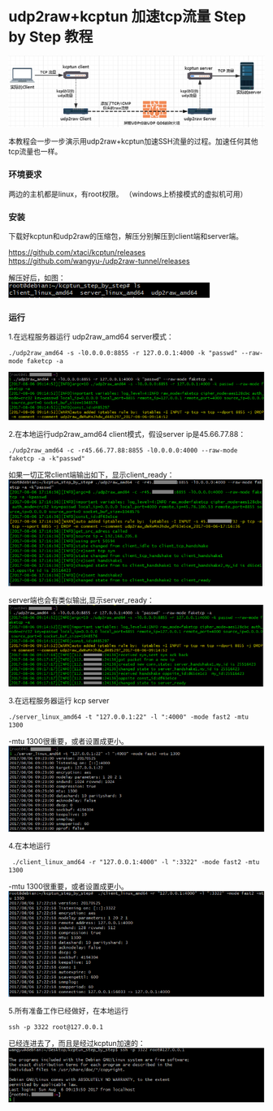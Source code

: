 # udp2raw+kcptun 加速tcp流量 Step by Step 教程
![image](kcptun_step_by_step/Capture00.PNG)

本教程会一步一步演示用udp2raw+kcptun加速SSH流量的过程。加速任何其他tcp流量也一样。

### 环境要求
两边的主机都是linux，有root权限。 （windows上桥接模式的虚拟机可用）


### 安装
下载好kcptun和udp2raw的压缩包，解压分别解压到client端和server端。

https://github.com/xtaci/kcptun/releases
https://github.com/wangyu-/udp2raw-tunnel/releases

解压好后，如图：
![image](kcptun_step_by_step/Capture0.PNG)

### 运行
1.在远程服务器运行 udp2raw_amd64 server模式：
```
./udp2raw_amd64 -s -l0.0.0.0:8855 -r 127.0.0.1:4000 -k "passwd" --raw-mode faketcp -a
```
![image](kcptun_step_by_step/Capture.PNG)

2.在本地运行udp2raw_amd64 client模式，假设server ip是45.66.77.88：
```
./udp2raw_amd64 -c -r45.66.77.88:8855 -l0.0.0.0:4000 --raw-mode faketcp -a -k"passwd"
```
如果一切正常client端输出如下，显示client_ready：
![image](kcptun_step_by_step/Capture2.PNG)

server端也会有类似输出,显示server_ready：
![image](kcptun_step_by_step/Capture3.PNG)

3.在远程服务器运行 kcp server


```
./server_linux_amd64 -t "127.0.0.1:22" -l ":4000" -mode fast2 -mtu 1300
```
-mtu 1300很重要，或者设置成更小。
![image](kcptun_step_by_step/Capture6.PNG)

4.在本地运行 


```
 ./client_linux_amd64 -r "127.0.0.1:4000" -l ":3322" -mode fast2 -mtu 1300
```
-mtu 1300很重要，或者设置成更小。
![image](kcptun_step_by_step/Capture7.PNG)

5.所有准备工作已经做好，在本地运行
```
ssh -p 3322 root@127.0.0.1
```
已经连进去了，而且是经过kcptun加速的：
![image](kcptun_step_by_step/Capture8.PNG)
